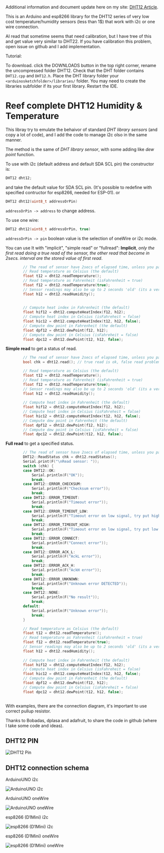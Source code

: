 Additional information and document update here on my site: [DHT12 Article](https://www.mischianti.org/2019/01/01/dht12-library-en/).

This is an Arduino and esp8266 library for the DHT12 series of very low cost temperature/humidity sensors (less than 1$) that work with i2c or one wire connection.

AI read that sometime seems that need calibration, but I have tree of this and get value very similar to DHT22. If you have calibration this problem, open issue on github and I add implementation.

Tutorial: 

To download. click the DOWNLOADS button in the top right corner, rename the uncompressed folder DHT12. Check that the DHT folder contains `DHT12.cpp` and `DHT12.h`. Place the DHT library folder your `<arduinosketchfolder>/libraries/` folder. You may need to create the libraries subfolder if its your first library. Restart the IDE.

# Reef complete DHT12 Humidity & Temperature

This libray try to emulate the behaivor of standard *DHT library sensors* (and copy a lot of code), and I add the code to manage i2c olso in the same manner.

The method is the same of *DHT library sensor*, with some adding like *dew point* function.

To use with i2c (default address and default SDA SCL pin) the constructor is:
```cpp
DHT12 dht12;
```
and take the default value for SDA SCL pin. (It's possible to redefine with specified contructor for esp8266, needed for ESP-01).
or
```cpp
DHT12 dht12(uint8_t addressOrPin)
```
`addressOrPin -> address`
to change address.

To use one wire:
```cpp
DHT12 dht12(uint8_t addressOrPin, true)
```
`addressOrPin -> pin`
boolean value is the selection of oneWire or i2c mode.

You can use It with "implicit", "simple read" or "fullread":
**Implicit**, *only the first read doing a true read of the sensor, the other read that become in 2secs. interval are the stored value of first read*.
```cpp
		// The read of sensor have 2secs of elapsed time, unless you pass force parameter
		// Read temperature as Celsius (the default)
		float t12 = dht12.readTemperature();
		// Read temperature as Fahrenheit (isFahrenheit = true)
		float f12 = dht12.readTemperature(true);
		// Sensor readings may also be up to 2 seconds 'old' (its a very slow sensor)
		float h12 = dht12.readHumidity();
		
		
		// Compute heat index in Fahrenheit (the default)
		float hif12 = dht12.computeHeatIndex(f12, h12);
		// Compute heat index in Celsius (isFahreheit = false)
		float hic12 = dht12.computeHeatIndex(t12, h12, false);
		// Compute dew point in Fahrenheit (the default)
		float dpf12 = dht12.dewPoint(f12, h12);
		// Compute dew point in Celsius (isFahreheit = false)
		float dpc12 = dht12.dewPoint(t12, h12, false);

```
**Simple read** to get a status of read.
```cpp
		// The read of sensor have 2secs of elapsed time, unless you pass force parameter
		bool chk = dht12.read(); // true read is ok, false read problem

		// Read temperature as Celsius (the default)
		float t12 = dht12.readTemperature();
		// Read temperature as Fahrenheit (isFahrenheit = true)
		float f12 = dht12.readTemperature(true);
		// Sensor readings may also be up to 2 seconds 'old' (its a very slow sensor)
		float h12 = dht12.readHumidity();
		
		// Compute heat index in Fahrenheit (the default)
		float hif12 = dht12.computeHeatIndex(f12, h12);
		// Compute heat index in Celsius (isFahreheit = false)
		float hic12 = dht12.computeHeatIndex(t12, h12, false);
		// Compute dew point in Fahrenheit (the default)
		float dpf12 = dht12.dewPoint(f12, h12);
		// Compute dew point in Celsius (isFahreheit = false)
		float dpc12 = dht12.dewPoint(t12, h12, false);

```
**Full read** to get a specified status.
```cpp
		// The read of sensor have 2secs of elapsed time, unless you pass force parameter
		DHT12::ReadStatus chk = dht12.readStatus();
		Serial.print(F("\nRead sensor: "));
		switch (chk) {
		case DHT12::OK:
			Serial.println(F("OK"));
			break;
		case DHT12::ERROR_CHECKSUM:
			Serial.println(F("Checksum error"));
			break;
		case DHT12::ERROR_TIMEOUT:
			Serial.println(F("Timeout error"));
			break;
		case DHT12::ERROR_TIMEOUT_LOW:
			Serial.println(F("Timeout error on low signal, try put high pullup resistance"));
			break;
		case DHT12::ERROR_TIMEOUT_HIGH:
			Serial.println(F("Timeout error on low signal, try put low pullup resistance"));
			break;
		case DHT12::ERROR_CONNECT:
			Serial.println(F("Connect error"));
			break;
		case DHT12::ERROR_ACK_L:
			Serial.println(F("AckL error"));
			break;
		case DHT12::ERROR_ACK_H:
			Serial.println(F("AckH error"));
			break;
		case DHT12::ERROR_UNKNOWN:
			Serial.println(F("Unknown error DETECTED"));
			break;
		case DHT12::NONE:
			Serial.println(F("No result"));
			break;
		default:
			Serial.println(F("Unknown error"));
			break;
		}

		// Read temperature as Celsius (the default)
		float t12 = dht12.readTemperature();
		// Read temperature as Fahrenheit (isFahrenheit = true)
		float f12 = dht12.readTemperature(true);
		// Sensor readings may also be up to 2 seconds 'old' (its a very slow sensor)
		float h12 = dht12.readHumidity();
		
		// Compute heat index in Fahrenheit (the default)
		float hif12 = dht12.computeHeatIndex(f12, h12);
		// Compute heat index in Celsius (isFahreheit = false)
		float hic12 = dht12.computeHeatIndex(t12, h12, false);
		// Compute dew point in Fahrenheit (the default)
		float dpf12 = dht12.dewPoint(f12, h12);
		// Compute dew point in Celsius (isFahreheit = false)
		float dpc12 = dht12.dewPoint(t12, h12, false);
	
```

With examples, there are the connection diagram, it's important to use correct pullup resistor.

Thanks to Bobadas, dplasa and adafruit, to share the code in github (where I take some code and ideas).

## DHT12 PIN ##

![DHT12 Pin](https://github.com/xreef/DHT12_sensor_library/blob/master/resources/DHT12_pinout.png) 

## DHT12 connection schema ##
ArduinoUNO i2c

![ArduinoUNO i2c](https://github.com/xreef/DHT12_sensor_library/blob/master/examples/ArduinoI2CDHT12/ArduinoI2CDHT12.png)

ArduinoUNO oneWire 

![ArduinoUNO oneWire](https://github.com/xreef/DHT12_sensor_library/blob/master/examples/ArduinoOneWireDHT12/ArduinoOneWireDHT12.png)

esp8266 (D1Mini) i2c

![esp8266 (D1Mini) i2c](https://github.com/xreef/DHT12_sensor_library/blob/master/examples/esp8266I2CDHT12/esp8266I2CDHT12.png)

esp8266 (D1Mini) oneWire

![esp8266 (D1Mini) oneWire](https://github.com/xreef/DHT12_sensor_library/blob/master/examples/esp8266OneWireDHT12/esp8266OneWireDHT12.png)
